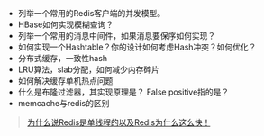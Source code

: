 *   列举一个常用的Redis客户端的并发模型。
*   HBase如何实现模糊查询？
*   列举一个常用的消息中间件，如果消息要保序如何实现？
*   如何实现一个Hashtable？你的设计如何考虑Hash冲突？如何优化？
*   分布式缓存，一致性hash
*   LRU算法，slab分配，如何减少内存碎片
*   如何解决缓存单机热点问题
*   什么是布隆过滤器，其实现原理是？ False positive指的是？
*   memcache与redis的区别

> [为什么说Redis是单线程的以及Redis为什么这么快！](https://my.oschina.net/architectliuyuanyuan/blog/1820667)